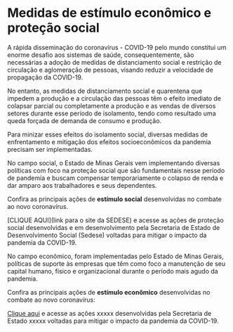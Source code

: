 
# Medidas de estímulo econômico e proteção social

A rápida disseminação do coronavírus - COVID-19 pelo mundo constitui um enorme desafio aos sistemas de saúde, consequentemente, são necessárias a adoção de medidas de distanciamento social e restrição de circulação e aglomeração de pessoas, visando reduzir a velocidade de propagação da COVID-19. 

No entanto, as medidas de distanciamento social e quarentena que impedem a produção e a circulação das pessoas têm o efeito imediato de colapsar parcial ou completamente a produção e as vendas de diversos setores durante esse período de isolamento, tendo como resultado uma queda forçada de demanda de consumo e produção. 

Para minizar esses efeitos do isolamento social, diversas medidas de enfrentamento e mitigação dos efeitos socioeconômicos da pandemia precisam ser implementadas.

No campo social, o Estado de Minas Gerais vem implementando diversas políticas com foco na proteção social que são fundamentais nesse período de pandemia e buscam compensar temporariamente o colapso de renda e dar amparo aos trabalhadores e seus dependentes. 

Confira as principais ações de **estímulo social** desenvolvidas no combate ao novo coronavírus. 

[CLIQUE AQUI](link para o site da SEDESE) e acesse as ações de proteção social desenvolvidas e em desenvolvimento pela Secretaria de Estado de Desenvolvimento Social (Sedese) voltadas para mitigar o impacto da pandemia da COVID-19.

No campo econômico, foram implementadas pelo Estado de Minas Gerais, políticas de suporte às empresas que têm como foco a manutenção de seu capital humano, físico e organizacional durante o período mais agudo da pandemia. 

Confira as principais ações de **estímulo econômico** desenvolvidas no combate ao novo coronavírus:

[Clique aqui](xxxx)  e acesse as ações xxxxx desenvolvidas pela Secretaria de Estado xxxxx voltadas para mitigar o impacto da pandemia da COVID-19.

